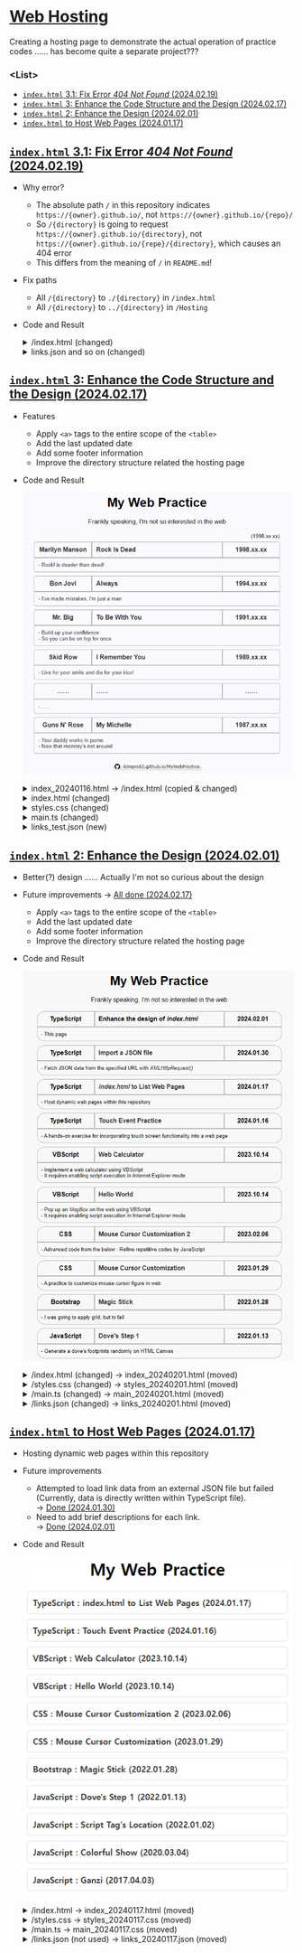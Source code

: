 # [Web Hosting](../README.md#※-web-hosting)

Creating a hosting page to demonstrate the actual operation of practice codes …… has become quite a separate project???


### \<List>

- [`index.html` 3.1: Fix Error *404 Not Found* (2024.02.19)](#indexhtml-31-fix-error-404-not-found-20240219)
- [`index.html` 3: Enhance the Code Structure and the Design (2024.02.17)](#indexhtml-3-enhance-the-code-structure-and-the-design-20240217)
- [`index.html` 2: Enhance the Design (2024.02.01)](#indexhtml-2-enhance-the-design-20240201)
- [`index.html` to Host Web Pages (2024.01.17)](#indexhtml-to-host-web-pages-20240117)


## [`index.html` 3.1: Fix Error *404 Not Found* (2024.02.19)](#list)

- Why error?
  - The absolute path `/` in this repository indicates `https://{owner}.github.io/`, not `https://{owner}.github.io/{repo}/`
  - So `/{directory}` is going to request `https://{owner}.github.io/{directory}`, not `https://{owner}.github.io/{repe}/{directory}`, which causes an 404 error
  - This differs from the meaning of `/` in `README.md`!
- Fix paths
  - All `/{directory}` to `./{directory}` in `/index.html`
  - All `/{directory}` to `../{directory}` in `/Hosting`
- Code and Result
  <details>
    <summary>/index.html (changed)</summary>

  ```html
      ……
      <meta http-equiv="refresh" content="0;url=./Hosting/index.html">  
      ……
  ```
  </details>
  <details>
    <summary>links.json and so on (changed)</summary>

  ```json
      ……
      "url": "../Hosting/index_20240201.html",
      ……
  ```
  </details>


## [`index.html` 3: Enhance the Code Structure and the Design (2024.02.17)](#list)

- Features
  - Apply `<a>` tags to the entire scope of the `<table>`
  - Add the last updated date
  - Add some footer information
  - Improve the directory structure related the hosting page
- Code and Result

  ![index.html_3](./Images/index.html_3.gif)

  <details>
    <summary>index_20240116.html → /index.html (copied & changed)</summary>

  ```html
  ……
      <meta http-equiv="refresh" content="0;url=/Hosting/index.html">
      <title>(just for redirecting)</title>
  ……
  ```
  </details>
  <details>
    <summary>index.html (changed)</summary>

  ```html
  ……

  <body>
    <!-- Header section with h1 element -->
    <div>
      <h1>My Web Practice</h1>
      <!-- Introductory text -->
      Frankly speaking, I'm not so interested in the web
    </div>

    <!-- Container for the recent update date -->
    <div class="date-container" id="dateContainer"></div>

    <!-- Container for links -->
    <div class="links-container" id="linksContainer"></div>

    <!-- Footer section -->
    <footer>
      <p>
        <!-- GitHub link with badge -->
        <a href="https://github.com/kimpro82/MyWebPractice/" target="_blank">
          <img src="https://img.shields.io/badge/kimpro82.github.io/MyWebPractice-svg?logo=github&logoColor=black&color=white&&labelColor=white" alt="GitHub Repository">
        </a>
      </p>
    </footer>
  </body>

  ……
  ```
  </details>
  <details>
    <summary>styles.css (changed)</summary>

  ```css
  /* Styling for date-container element with right alignment */
  .date-container {
    margin-top: 20px;                     /* Add top margin */
    text-align: right;                    /* Align text to the right */
    width: 94.5%;                         /* Set width */
    font-size: smaller;                   /* Set smaller font size */
  }
  ```
  ```css
  /* Flex container for links with space-around justification */
  .links-container {
    margin-top: 5px;                      /* Add margin to separate from h1 */
    ……
  }
  ```
  ```css
  /* Styling for each link item with border, width, margin, and background color */
  .link-item {
    ……
    border-radius: 5px;                   /* Add border radius */
    ……
    margin-bottom: 5px;                   /* Add bottom margin */
    background-color: ghostwhite;         /* Set background color */
  }
  ```
  ```css
  /* Set width for tables */
  table {
    width: 100%;
  }
  ```
  ```css
  .category-cell {
    ……
    border-top-left-radius: 5px;          /* Rounded top-left border */
  }

  ……

  /* Styling for date cell with maximum width and rounded border */
  .date-cell {
    ……
    border-top-right-radius: 5px;         /* Rounded top-right border */
  }

  ……

  /* Styling for comment cell with left text alignment, rounded borders, and smaller font size */
  .comment-cell {
    ……
    border-bottom-left-radius: 5px;       /* Rounded bottom-left border */
    border-bottom-right-radius: 5px;      /* Rounded bottom-right border */
    ……
  }
  ```
  ```css
  /* Hover effect for link items with scale transformation and background color change */
  .link-item:hover {
    ……
    background-color: lavender;           /* Change background color on hover */
  }
  ```
  </details>
  <details>
    <summary>main.ts (changed)</summary>

  ```ts
  /**
   * Adds the recent update date to the top right corner of the links container.
   * @param {string} date The recent update date to be displayed.
   */
  const addRecentUpdate = (date: string) => {
    const linksContainer = document.getElementById("dateContainer");
    linksContainer.textContent = `(${date})`;
  };
  ```
  ```ts
  const renderTable = (linksData: Link[]) => {
    ……

    // Iterate over each link data
    linksData.forEach((link) => {
      ……
      titleCell.innerHTML = `${link.title}`;
      ……

      // Create an anchor element to wrap the table and provide link functionality
      const linkElement = document.createElement("a");
      linkElement.className = "link-item";
      linkElement.href = link.url;
      linkElement.target = link.url.length > 0 ? "_blank" : "_self";              // Open in new tab if URL exists; Cool!
      linkElement.appendChild(table);

      // Append the link element to the links container
      linksContainer.appendChild(linkElement);
    });
  };
  ```
  </details>
  <details>
    <summary>links_test.json (new)</summary>

  ```json
  [
    {
      "category": "Marilyn Manson",
      "title": "Rock Is Dead",
      "date": "1998.xx.xx",
      "url": "https://youtu.be/vEc9nXErU-Y",
      "comment": "- Rock! is deader than dead!"
    },
    {
      "category": "Bon Jovi",
      "title": "Always",
      "date": "1994.xx.xx",
      "url": "https://youtu.be/9BMwcO6_hyA",
      "comment": "- I've made mistakes, I'm just a man"
    },
    {
      "category": "Mr. Big",
      "title": "To Be With You",
      "date": "1991.xx.xx",
      "url": "https://youtu.be/L6-uJLteKek",
      "comment": "- Build up your confidence<br>- So you can be on top for once"
    },
    {
      "category": "Skid Row",
      "title": "I Remember You",
      "date": "1989.xx.xx",
      "url": "https://youtu.be/qjuEXKwnkLE",
      "comment": "- Live for your smile and die for your kiss!"
    },
    {
      "category": "……",
      "title": "……",
      "date": "……",
      "url": "",
      "comment": "- ……"
    },
    {
      "category": "Guns N' Rose",
      "title": "My Michelle",
      "date": "1987.xx.xx",
      "url": "https://youtu.be/PGtgO65vMLM",
      "comment": "- Your daddy works in porno<br>- Now that mommy's not around"
    }
  ]
  ```
  </details>


## [`index.html` 2: Enhance the Design (2024.02.01)](#list)

- Better(?) design …… Actually I'm not so curious about the design
- Future improvements → [All done (2024.02.17)](#indexhtml-3-enhance-the-code-structure-and-the-design-20240217)
  - Apply `<a>` tags to the entire scope of the `<table>`
  - Add the last updated date
  - Add some footer information
  - Improve the directory structure related the hosting page
- Code and Result

  ![index.html_2](./Images/index.html_2.gif)

  <details>
    <summary>/index.html (changed) → index_20240201.html (moved)</summary>

  ```html
  ……

  <body>
    <div>
      ……
      Frankly speaking, I'm not so interested in the web
    </div>

    ……
  </body>

  ……
  ```
  </details>
  <details>
    <summary>/styles.css (changed) → styles_20240201.html (moved)</summary>

  ```css
  /* Body styling for center alignment, width constraints, and font family */
  body {
    text-align: center;
    max-width: 700px;
    min-width: 600px;
    margin: auto;                         /* External margin for center alignment */
    font-family: Arial, sans-serif;
  }
  ```
  ```css
  /* Styling for h1 element with top margin */
  h1 {
    margin-top: 20px;                     /* Add top margin to h1 element */
  }

  /* Flex container for links with space-around justification */
  .links-container {
    margin-top: 20px;                     /* Add margin to separate from h1 */
    display: flex;
    flex-wrap: wrap;
    justify-content: space-around;        /* Arrange items with space around */
  }
  ```
  ```css
  /* Styling for each link item with border, width, margin, and background color */
  .link-item {
    border-collapse: collapse;
    border-radius: 20px;
    width: 90%;
    margin: 0;
    margin-bottom: 10px;
    background-color: whitesmoke;         /* Set background color */
  }
  ```
  ```css
  /* Styling for table cells with border, margin, padding, width, and hover effect */
  td {
    border: 1px solid darkgray;           /* Add border to cells */
    margin: 0;
    padding: 10px;                        /* Add padding to cells */
    width: 100%;
    transition: transform 0.3s ease;      /* Smooth hover effect */
  }
  ```
  ```css
  /* Flex container for the first row with bold text */
  .row1 {
    display: flex;
    font-weight: bold;                    /* Set text to bold */
  }

  /* Styling for category cell with maximum width and rounded border */
  .category-cell {
    max-width: 20%;
    border-top-left-radius: 20px;         /* Rounded top-left border */
  }

  /* Styling for title cell with flex-grow and left text alignment */
  .title-cell {
    flex-grow: 1;                         /* Allow title cell to grow */
    text-align: left;                     /* Left-align text in title cell */
  }

  /* Styling for date cell with maximum width and rounded border */
  .date-cell {
    max-width: 20%;
    border-top-right-radius: 20px;        /* Rounded top-right border */
  }
  ```
  ```css
  .row2 {
    display: flex;                        /* Display second row as a flex container */
  }

  /* Styling for comment cell with left text alignment, rounded borders, and smaller font size */
  .comment-cell {
    flex-grow: 1;                         /* Allow comment cell to grow */
    border-bottom-left-radius: 20px;      /* Rounded bottom-left border */
    border-bottom-right-radius: 20px;     /* Rounded bottom-right border */
    text-align: left;                     /* Left-align text in comment cell */
    font-size: smaller;                   /* Set smaller font size */
  }
  ```
  ```css
  /* Hover effect for link items with scale transformation and background color change */
  .link-item:hover {
    transform: scale(1.05);               /* Enlarge on hover */
    background-color: papayawhip;         /* Change background color on hover */
  }
  ```
  ```css
  /* Styling for anchor (link) with no text decoration and default color */
  a {
    text-decoration: none;                /* Remove underline from links */
    color: #333;                          /* Set default link color */
  }
  ```
  </details>
  <details>
    <summary>/main.ts (changed) → main_20240201.html (moved)</summary>

  ```ts
  // Interface representing the structure of each link data
  interface Link {
    category: string;
    ……
    date: string;
    ……
  }
  ```
  ```ts
  // Function to fetch link data from links.json using XMLHttpRequest
  const fetchData = () => {
    ……

    xhr.onload = function () {
      if (xhr.status === 200) {
        ……
        renderTable(linksData);
      } ……
    };

    ……
  };
  ```
  ```ts
  // Function to render the link data into tables and append them to the linksContainer
  const renderTable = (linksData: Link[]) => {
    const linksContainer = document.getElementById("linksContainer");

    linksData.forEach((link) => {
      // Create a new table for each link
      const table = document.createElement("table");
      table.classList.add("link-item");

      // Create the first row of the table
      const row1 = document.createElement("tr");
      row1.classList.add("row1");

      // Create cells for category, title, and date
      const categoryCell = document.createElement("td");
      const titleCell = document.createElement("td");
      const dateCell = document.createElement("td");

      // Add appropriate class names to the cells
      categoryCell.classList.add("category-cell");
      titleCell.classList.add("title-cell");
      dateCell.classList.add("date-cell");

      // Populate cell content with link data
      categoryCell.textContent = link.category;
      if (link.url.length > 0) {
        titleCell.innerHTML = `<a href="${link.url}" target="_blank">${link.title}</a>`;
      } else {
        titleCell.innerHTML = `${link.title}`;
      }
      dateCell.textContent = link.date;

      // Append cells to the first row
      row1.appendChild(categoryCell);
      row1.appendChild(titleCell);
      row1.appendChild(dateCell);

      // Append the first row to the table
      table.appendChild(row1);

      // Check if the link has a comment, and if so, create a second row for it
      if (link.comment.length > 0) {
        const row2 = document.createElement("tr");
        const commentCell = document.createElement("td");

        // Add appropriate class name to the comment cell
        row2.classList.add("row2");
        commentCell.classList.add("comment-cell");

        // Set colspan to cover all three columns in the second row
        commentCell.setAttribute("colspan", "3");

        // Populate cell content with link comment
        commentCell.innerHTML = `${link.comment}`;

        // Append the comment cell to the second row
        row2.appendChild(commentCell);

        // Append the second row to the table
        table.appendChild(row2);
      }

      // Append the table to the linksContainer
      linksContainer.appendChild(table);

      // The commented-out section below was an alternative approach but is currently not used in the code.

      // if (link.url.length > 0) {
      //   const linkForTable = document.createElement("a");
      //   // linkForTable.classList.add("link-item");
      //   linkForTable.href = link.url;
      //   linkForTable.target = "_blank";
      //   linkForTable.appendChild(table);
      //   linksContainer.appendChild(linkForTable);
      // } else {
      //   table.classList.add("link-item");
      //   linksContainer.appendChild(table);
      // }
    });
  };
  ```
  </details>
  <details>
    <summary>/links.json (changed) → links_20240201.html (moved)</summary>

  ```json
  [
    {
      "category": "TypeScript",
      "title": "Enhance the design of <i>index.html</i>",
      "date": "2024.02.01",
      "url": "",
      "comment": "- This page"
    },
    {
      "category": "TypeScript",
      "title": "Import a JSON file",
      "date": "2024.01.30",
      "url": "../TypeScript/ImportJSON.html",
      "comment": "- Fetch JSON data from the specified URL with <i>XMLHttpRequest()</i>"
    },
    ……
    {
      "category": "JavaScript",
      "title": "Ganzi",
      "date": "2017.04.03",
      "url": "../JavaScript/Ganzi.html",
      "comment": "- An initial Javascript practice"
    }
  ]
  ```
  </details>



## [`index.html` to Host Web Pages (2024.01.17)](#list)

- Hosting dynamic web pages within this repository
- Future improvements
  - Attempted to load link data from an external JSON file but failed (Currently, data is directly written within TypeScript file).  
    → [Done (2024.01.30)](/TypeScript/README.md#import-a-json-file-20240130)
  - Need to add brief descriptions for each link.  
    → [Done (2024.02.01)](#indexhtml-2-enhance-the-design-20240201)
- Code and Result

  ![index.html](./Images/index.html.PNG)

  <details>
    <summary>/index.html → index_20240117.html (moved)</summary>

  ```html
  <!DOCTYPE html>

  <html lang="en">

  <head>
    <meta charset="UTF-8">
    <meta name="viewport" content="width=device-width, initial-scale=1.0">
    <link rel="stylesheet" href="styles_20240117.css">
    <script defer src="main_20240117.js"></script>
    <title>kimpro82.github.io - MyWebPractice</title>
  </head>

  <body>
    <div>
      <h1>My Web Practice</h1>
    </div>

    <div class="links-container" id="linksContainer"></div>
  </body>

  </html>
  ```
  </details>
  <details>
    <summary>/styles.css → styles_20240117.css (moved)</summary>

  ```css
  body {
    display: flex;
    flex-direction: column;
    align-items: center;
    justify-content: flex-start;
    min-height: 100vh;
    margin: 0;
    }
  ```
  ```css
    .links-container {
      max-width: 500px;
      width: 100%;
    }
  ```
  ```css
    .link-item {
      margin-bottom: 10px;
    }
  ```
  ```css
    .link-item a {
      text-decoration: none;
      color: #333;
      font-weight: bold;
      display: block;
      padding: 10px;
      background-color: #fff;
      border: 1px solid #ddd;
      border-radius: 5px;
      transition: background-color 0.3s;
    }
  ```
  ```css
    .link-item a:hover {
      background-color: #f0f0f0;
    }
  ```
  </details>
  <details>
    <summary>/main.ts → main_20240117.css (moved)</summary>

  ```ts
  interface Link {
    title: string;
    url: string;
    comment: string;
  }

  const linksData: Link[] = [
    {
      title: 'TypeScript : index.html to List Web Pages (2024.01.17)',
      url: '',
      comment: 'This page'
    },
    ……
    {
      title: 'JavaScript : Ganzi (2017.04.03)',
      url: '../JavaScript/Ganzi.html',
      comment: ''
    }
  ];
  ```
  ```ts
  document.addEventListener('DOMContentLoaded', () => {
    const linksContainer = document.getElementById('linksContainer');

    if (linksContainer) {
      linksData.forEach((link: { title: string, url: string }) => {
        const linkItem = document.createElement('div');
        linkItem.classList.add('link-item');

        const linkAnchor = document.createElement('a');
        linkAnchor.href = link.url;
        linkAnchor.textContent = link.title;
        linkAnchor.target = '_blank';

        linkItem.appendChild(linkAnchor);
        linksContainer.appendChild(linkItem);
      });
    }
  });
  ```

  </details>
  <details>
    <summary>/links.json (not used) → links_20240117.json (moved)</summary>

  ```json
  [
    {
      "title": "TypeScript : index.html to List Web Pages (2024.01.17)",
      "url": "",
      "comment": "This page"
    },
    ……
    {
      "title": "JavaScript : Ganzi (2017.04.03)",
      "url": "./JavaScript/Ganzi.html",
      "comment": ""
    }
  ]
  ```
  </details>

